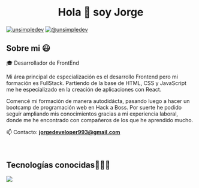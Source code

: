 <h1 align="center">Hola 👋  soy Jorge </h1> 
<p align="left">
<a href="https://linkedin.com/in/unsimpledev" target="blank"><img align="center" src="https://img.shields.io/badge/LinkedIn-0077B5?style=for-the-badge&logo=linkedin&logoColor=white" alt="unsimpledev"/></a>
<a href = "mailto:unsimpledev@gmail.com" target="blank"><img align="center" src="[https://img.shields.io/badge/Gmail-D14836?style=for-the-badge&logo=gmail&logoColor=white](https://img.shields.io/badge/GitHub-100000?style=for-the-badge&logo=github&logoColor=white)" alt="@unsimpledev"  /></a>
  </p>

<h2>Sobre mi 😃</h2>
<!--Intro start-->

<p align="left">
🎓 Desarrollador de FrontEnd

Mi área principal de especialización es el desarrollo Frontend pero mi formación es FullStack. Partiendo de la base de HTML, CSS y JavaScript me he especializado en la creación de aplicaciones con React.

Comencé mi formación de manera autodidácta, pasando luego a hacer un bootcamp de programación web en Hack a Boss. Por suerte he podido seguir ampliando mis conocimientos gracias a mi experiencia laboral, donde me he encontrado con compañeros de los que he aprendido mucho.

📫 Contacto: **jorgedeveloper993@gmail.com**
<!--Intro end-->
  </p>
<br>

<h2 >Tecnologías conocidas👨🏻‍💻</h2>
<!--tech stack icons-->
<p align="left">
  <a href="https://skillicons.dev">
    <img src="https://skillicons.dev/icons?i=css,html,react,redux,figma,typescript,vite,next,tailwind,bootstrap,express,js,nodejs,mysql,git,github,materialui,postman,vscode,linux,line=12" />
  </a>
</p>
<br>
<!-------------------------->

